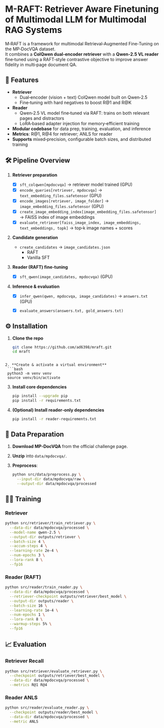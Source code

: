 # M-RAFT: Retriever Aware Finetuning of Multimodal LLM for Multimodal RAG Systems

M‑RAFT is a framework for multimodal Retrieval‑Augmented Fine‑Tuning on the MP‑DocVQA dataset.  
It combines a **ColQwen dual‑encoder retriever** with a **Qwen‑2.5 VL reader** fine‑tuned using a RAFT‑style contrastive objective to improve answer fidelity in multi‑page document QA.



## 🚀 Features

- **Retriever**
  - Dual‑encoder (vision + text) ColQwen model built on Qwen‑2.5  
  - Fine‑tuning with hard negatives to boost R@1 and R@K  
- **Reader**
  - Qwen‑2.5 VL model fine‑tuned via RAFT: trains on both relevant pages and distractors  
  - LoRA‑based adapter injection for memory‑efficient training  
- **Modular codebase** for data prep, training, evaluation, and inference  
- **Metrics**: R@1, R@4 for retriever; ANLS for reader  
- **Supports** mixed‑precision, configurable batch sizes, and distributed training  





## 🛠️ Pipeline Overview

1. **Retriever preparation**  
   - [x] `sft_colqwen[mpdocvqa]` → retriever model trained (GPU)  
   - [x] `encode_queries[retriever, mpdocvqa]` → `text_embedding_files.safetensor` (GPU)  
   - [x] `encode_images[retriever, image_folder]` → `image_embedding_files.safetensor` (GPU)  
   - [x] `create_image_embedding_index[image_embedding_files.safetensor]` → FAISS index of image embeddings  
   - [x] `evaluate_retriever[faiss_image_index, image_embeddings, text_embeddings, topk]` → top‑k image names + scores  

2. **Candidate generation**  
   - `create_candidates` → `image_candidates.json`  
     - RAFT  
     - Vanilla SFT  

3. **Reader (RAFT) fine‑tuning**  
   - [x] `sft_qwen(image_candidates, mpdocvqa)` (GPU)  

4. **Inference & evaluation**  
   - [x] `infer_qwen(qwen, mpdocvqa, image_candidates)` → `answers.txt` (GPU)  
   - [x] `evaluate_answers(answers.txt, gold_answers.txt)`  



## ⚙️ Installation

1. **Clone the repo**  
   ```bash
   git clone https://github.com/ad6398/mraft.git
   cd mraft
  ```

2. **Create & activate a virtual environment**
   ```bash
   python3 -m venv venv
   source venv/bin/activate
   ```

3. **Install core dependencies**

   ```bash
   pip install --upgrade pip
   pip install -r requirements.txt
   ```

4. **(Optional) Install reader‑only dependencies**

   ```bash
   pip install -r reader-requirements.txt
   ```



## 📂 Data Preparation
1. **Download MP‑DocVQA** from the official challenge page.
2. **Unzip** into `data/mpdocvqa/`.
3. **Preprocess**:

   ```bash
   python src/data/preprocess.py \
     --input-dir data/mpdocvqa/raw \
     --output-dir data/mpdocvqa/processed
   ```

## 🏋️‍♂️ Training

### Retriever

```bash
python src/retriever/train_retriever.py \
  --data-dir data/mpdocvqa/processed \
  --model-name qwen-2.5 \
  --output-dir outputs/retriever \
  --batch-size 4 \
  --accum-steps 4 \
  --learning-rate 2e-4 \
  --num-epochs 3 \
  --lora-rank 8 \
  --fp16
```

### Reader (RAFT)

```bash
python src/reader/train_reader.py \
  --data-dir data/mpdocvqa/processed \
  --retriever-checkpoint outputs/retriever/best_model \
  --output-dir outputs/reader \
  --batch-size 16 \
  --learning-rate 1e-4 \
  --num-epochs 1 \
  --lora-rank 8 \
  --warmup-steps 5% \
  --fp16
```


## 📈 Evaluation

### Retriever Recall

```bash
python src/retriever/evaluate_retriever.py \
  --checkpoint outputs/retriever/best_model \
  --data-dir data/mpdocvqa/processed \
  --metrics R@1 R@4
```

### Reader ANLS

```bash
python src/reader/evaluate_reader.py \
  --checkpoint outputs/reader/best_model \
  --data-dir data/mpdocvqa/processed \
  --metric ANLS
```







